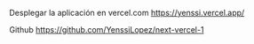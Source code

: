 Desplegar la aplicación en vercel.com 
https://yenssi.vercel.app/

Github
https://github.com/YenssiLopez/next-vercel-1